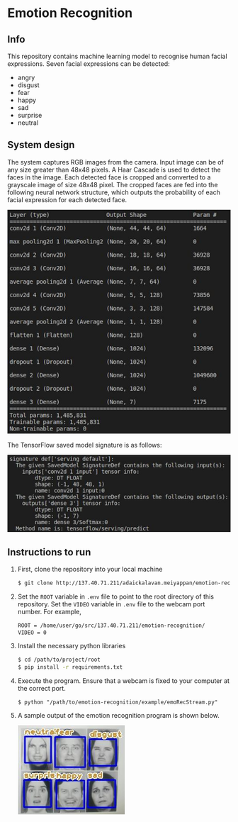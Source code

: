 # Emotion Recognition

## Info
This repository contains machine learning model to recognise human facial expressions. Seven facial expressions can be detected:
+ angry
+ disgust
+ fear
+ happy
+ sad
+ surprise
+ neutral

## System design
The system captures RGB images from the camera. Input image can be of any size greater than 48x48 pixels. A Haar Cascade is used to detect the faces in the image. Each detected face is cropped and converted to a grayscale image of size 48x48 pixel. The cropped faces are fed into the following neural network structure, which outputs the probability of each facial expression for each detected face.

<img src="./assets/images/tfsemonet_01.jpg" />

The TensorFlow saved model signature is as follows:

<img src="./assets/images/tfsemonet_02.jpg" />

## Instructions to run
1. First, clone the repository into your local machine
    ```bash
    $ git clone http://137.40.71.211/adaickalavan.meiyappan/emotion-recognition
    ```
1. Set the `ROOT` variable in `.env` file to point to the root directory of this repository. Set the `VIDEO` variable in `.env` file to the webcam port number. For example,
    ```.env
    ROOT = /home/user/go/src/137.40.71.211/emotion-recognition/
    VIDEO = 0
    ```
1. Install the necessary python libraries
    ```bash
    $ cd /path/to/project/root
    $ pip install -r requirements.txt
    ```     
1. Execute the program. Ensure that a webcam is fixed to your computer at the correct port. 
    ```
    $ python "/path/to/emotion-recognition/example/emoRecStream.py"
    ```
1. A sample output of the emotion recognition program is shown below.

    <img src="./assets/images/emotion_recognition_01.jpg" />